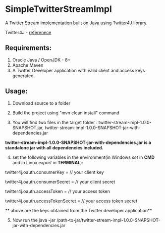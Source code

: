 # SimpleTwitterStreamImpl
A Twitter Stream implementation built on Java using Twitter4J library.

Twitter4J - [referenece](http://twitter4j.org/en/)

## Requirements: 

1) Oracle Java / OpenJDK - 8+
2) Apache Maven
3) A Twitter Developer application with valid client and access keys generated.

## Usage: 

1) Download source to a folder

2) Build the project using "mvn clean install" command

3) You will find two files in the target folder : twitter-stream-impl-1.0.0-SNAPSHOT.jar, twitter-stream-impl-1.0.0-SNAPSHOT-jar-with-dependencies.jar

  **twitter-stream-impl-1.0.0-SNAPSHOT-jar-with-dependencies.jar is a standalone jar with all dependencies included.**
  
4) set the following variables in the environment(in Windows *set* in **CMD** and in Linux *export* in  **TERMINAL**):

  twitter4j.oauth.consumerKey = // your client key

  twitter4j.oauth.consumerSecret = // your client secret
  
  twitter4j.oauth.accessToken = // your access token
  
  twitter4j.oauth.accessTokenSecret = // your access token secret
  
  ** above are the keys obtained from the Twitter developer application**

5) Now run the java -jar /path-to-jar/twitter-stream-impl-1.0.0-SNAPSHOT-jar-with-dependencies.jar
